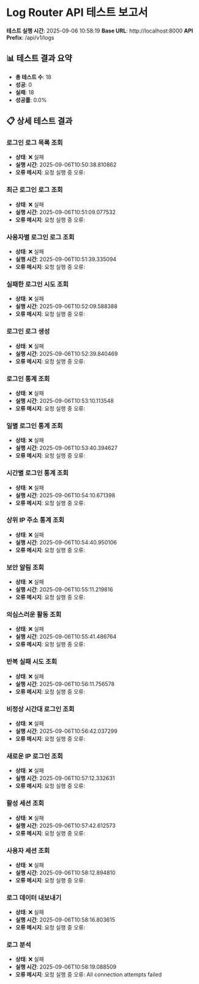 # Log Router API 테스트 보고서

**테스트 실행 시간**: 2025-09-06 10:58:19
**Base URL**: http://localhost:8000
**API Prefix**: /api/v1/logs

## 📊 테스트 결과 요약

- **총 테스트 수**: 18
- **성공**: 0
- **실패**: 18
- **성공률**: 0.0%

## 📋 상세 테스트 결과

### 로그인 로그 목록 조회
- **상태**: ❌ 실패
- **실행 시간**: 2025-09-06T10:50:38.810862
- **오류 메시지**: 요청 실행 중 오류: 

### 최근 로그인 로그 조회
- **상태**: ❌ 실패
- **실행 시간**: 2025-09-06T10:51:09.077532
- **오류 메시지**: 요청 실행 중 오류: 

### 사용자별 로그인 로그 조회
- **상태**: ❌ 실패
- **실행 시간**: 2025-09-06T10:51:39.335094
- **오류 메시지**: 요청 실행 중 오류: 

### 실패한 로그인 시도 조회
- **상태**: ❌ 실패
- **실행 시간**: 2025-09-06T10:52:09.588388
- **오류 메시지**: 요청 실행 중 오류: 

### 로그인 로그 생성
- **상태**: ❌ 실패
- **실행 시간**: 2025-09-06T10:52:39.840469
- **오류 메시지**: 요청 실행 중 오류: 

### 로그인 통계 조회
- **상태**: ❌ 실패
- **실행 시간**: 2025-09-06T10:53:10.113548
- **오류 메시지**: 요청 실행 중 오류: 

### 일별 로그인 통계 조회
- **상태**: ❌ 실패
- **실행 시간**: 2025-09-06T10:53:40.394627
- **오류 메시지**: 요청 실행 중 오류: 

### 시간별 로그인 통계 조회
- **상태**: ❌ 실패
- **실행 시간**: 2025-09-06T10:54:10.671398
- **오류 메시지**: 요청 실행 중 오류: 

### 상위 IP 주소 통계 조회
- **상태**: ❌ 실패
- **실행 시간**: 2025-09-06T10:54:40.950106
- **오류 메시지**: 요청 실행 중 오류: 

### 보안 알림 조회
- **상태**: ❌ 실패
- **실행 시간**: 2025-09-06T10:55:11.219816
- **오류 메시지**: 요청 실행 중 오류: 

### 의심스러운 활동 조회
- **상태**: ❌ 실패
- **실행 시간**: 2025-09-06T10:55:41.486764
- **오류 메시지**: 요청 실행 중 오류: 

### 반복 실패 시도 조회
- **상태**: ❌ 실패
- **실행 시간**: 2025-09-06T10:56:11.756578
- **오류 메시지**: 요청 실행 중 오류: 

### 비정상 시간대 로그인 조회
- **상태**: ❌ 실패
- **실행 시간**: 2025-09-06T10:56:42.037299
- **오류 메시지**: 요청 실행 중 오류: 

### 새로운 IP 로그인 조회
- **상태**: ❌ 실패
- **실행 시간**: 2025-09-06T10:57:12.332631
- **오류 메시지**: 요청 실행 중 오류: 

### 활성 세션 조회
- **상태**: ❌ 실패
- **실행 시간**: 2025-09-06T10:57:42.612573
- **오류 메시지**: 요청 실행 중 오류: 

### 사용자 세션 조회
- **상태**: ❌ 실패
- **실행 시간**: 2025-09-06T10:58:12.894810
- **오류 메시지**: 요청 실행 중 오류: 

### 로그 데이터 내보내기
- **상태**: ❌ 실패
- **실행 시간**: 2025-09-06T10:58:16.803615
- **오류 메시지**: 요청 실행 중 오류: 

### 로그 분석
- **상태**: ❌ 실패
- **실행 시간**: 2025-09-06T10:58:19.088509
- **오류 메시지**: 요청 실행 중 오류: All connection attempts failed


